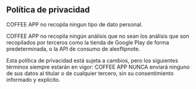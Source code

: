 ## Política de privacidad

COFFEE APP no recopila ningun tipo de dato personal.

COFFEE APP no recopila ningún análisis que no sean los análisis que son recopilados por terceros como la tienda de Google Play de forma predeterminada, o la API de consumo de alexflipnote.

Esta política de privacidad está sujeta a cambios, pero los siguientes términos siempre estarán en vigor: COFFEE APP NUNCA enviará ninguno de sus datos al titular o de cualquier tercero, sin su consentimiento informado y explícito.